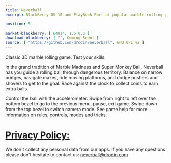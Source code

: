 ```yaml
---
title: Neverball
excerpt: BlackBerry OS 10 and PlayBook Port of popular marble rolling game.

position: 5

market-blackberry: [ 64914, 1.6.0.3 ] 
download-blackberry: [ "", Coming Soon! ]
source: [ "https://github.com/drodin/neverball", GNU GPL v2 ]
---
```


Classic 3D marble rolling game. Test your skills.

In the grand tradition of Marble Madness and Super Monkey Ball, Neverball has you guide a rolling ball through dangerous territory.
Balance on narrow bridges, navigate mazes, ride moving platforms, and dodge pushers and shovers to get to the goal.
Race against the clock to collect coins to earn extra balls.

Control the ball with the accelerometer. Swipe from right to left over the bottom bezel to go to the previous menu, pause, exit game.
Swipe down from the top bezel to switch camera mode. See game help for more information on rules, controls, modes and tricks.

[Privacy Policy:](#privacy-policy)
===

We don't collect any personal data from our apps.
If you have any questions please don't hesitate to contact us: neverball@drodin.com
